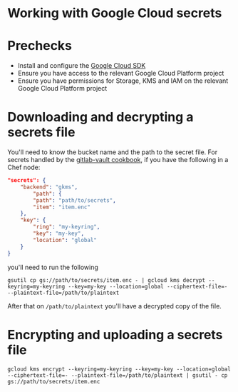 # Working with Google Cloud secrets

# Prechecks

- Install and configure the [Google Cloud SDK](https://cloud.google.com/sdk/docs/)
- Ensure you have access to the relevant Google Cloud Platform project
- Ensure you have permissions for Storage, KMS and IAM on the relevant Google Cloud Platform project

# Downloading and decrypting a secrets file

You'll need to know the bucket name and the path to the secret file. For secrets
handled by the [gitlab-vault cookbook](https://gitlab.com/gitlab-cookbooks/gitlab-vault),
if you have the following in a Chef node:

```json
"secrets": {
    "backend": "gkms",
        "path": {
        "path": "path/to/secrets",
        "item": "item.enc"
    },
    "key": {
        "ring": "my-keyring",
        "key": "my-key",
        "location": "global"
    }
}
```

you'll need to run the following

```
gsutil cp gs://path/to/secrets/item.enc - | gcloud kms decrypt --keyring=my-keyring --key=my-key --location=global --ciphertext-file=- --plaintext-file=/path/to/plaintext
```

After that on `/path/to/plaintext` you'll have a decrypted copy of the file.

# Encrypting and uploading a secrets file

```
gcloud kms encrypt --keyring=my-keyring --key=my-key --location=global --ciphertext-file=- --plaintext-file=/path/to/plaintext | gsutil - cp gs://path/to/secrets/item.enc
```
